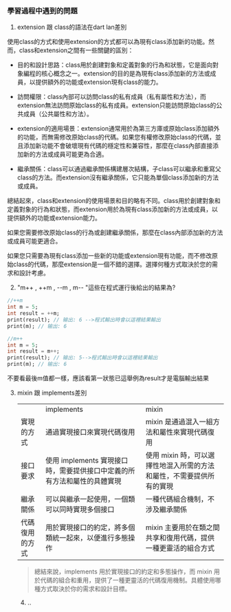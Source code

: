 ### 學習過程中遇到的問題

1. extension 跟 class的語法在dart lan差別

使用class的方式和使用extension的方式都可以為現有class添加新的功能。然而，class和extension之間有一些關鍵的區別：

+ 目的和設計思路：class用於創建對象和定義對象的行為和狀態，它是面向對象編程的核心概念之一。extension的目的是為現有class添加新的方法或成員，以提供額外的功能或extension現有class的能力。

+ 訪問權限：class內部可以訪問class的私有成員（私有屬性和方法），而extension無法訪問原始class的私有成員。extension只能訪問原始class的公共成員（公共屬性和方法）。

+ extension的適用場景：extension通常用於為第三方庫或原始class添加額外的功能，而無需修改原始class的代碼。如果您有權修改原始class的代碼，並且添加新功能不會破壞現有代碼的穩定性和兼容性，那麼在class內部直接添加新的方法或成員可能更為合適。

+ 繼承關係：class可以通過繼承關係構建層次結構，子class可以繼承和重寫父class的方法。而extension沒有繼承關係，它只能為單個class添加新的方法或成員。

總結起來，class和extension的使用場景和目的略有不同。class用於創建對象和定義對象的行為和狀態，而extension用於為現有class添加新的方法或成員，以提供額外的功能或extension能力。

如果您需要修改原始class的行為或創建繼承關係，那麼在class內部添加新的方法或成員可能更適合。

如果您只需要為現有class添加一些新的功能或extension現有功能，而不修改原始class的代碼，那麼extension是一個不錯的選擇。選擇何種方式取決於您的需求和設計考慮。


2. "m++ , ++m , --m , m-- "這些在程式運行後給出的結果為?
   
```dart
//++m
int m = 5;
int result = ++m;
print(result); // 输出: 6 -->程式輸出時會以這裡結果輸出
print(m); // 输出: 6

//m++
int m = 5;
int result = m++;
print(result); // 输出: 5-->程式輸出時會以這裡結果輸出
print(m); // 输出: 6
```
不要看最後m值都一樣，應該看第一狀態已這舉例為result才是電腦輸出結果

3. mixin 跟 implements差別
   <table> <tr> 
      <td> </td> <td>implements</td> <td>mixin</td></tr> 
      <tr> 
         <td> 實現的方式 </td> 
         <td> 通過實現接口來實現代碼復用 </td> 
         <td> mixin 是通過混入一組方法和屬性來實現代碼復用 </td > 
    
     </tr>
     <tr>
        <td> 接口要求 </td>
        <td> 使用 implements 實現接口時，需要提供接口中定義的所有方法和屬性的具體實現 </td> 
        <td> 使用 mixin 時，可以選擇性地混入所需的方法和屬性，不需要提供所有的實現 </td > 
     </tr>
     <tr>
        <td> 繼承關係 </td>
        <td> 可以與繼承一起使用，一個類可以同時實現多個接口 </td> 
        <td> 一種代碼組合機制，不涉及繼承關係 </td > 
     </tr>
     <tr>
        <td> 代碼復用的方式 </td>
        <td> 用於實現接口的約定，將多個類統一起來，以便進行多態操作 </td> 
        <td> mixin 主要用於在類之間共享和復用代碼，提供一種更靈活的組合方式 </td > 
     </tr>
  
  </table> 

  > 總結來說，implements 用於實現接口的約定和多態操作，而 mixin 用於代碼的組合和重用，提供了一種更靈活的代碼復用機制。具體使用哪種方式取決於你的需求和設計目標。

4. ..
   

